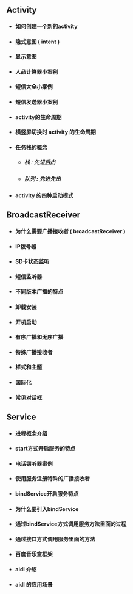 ## Activity

* #### 如何创建一个新的activity
* #### 隐式意图 \( intent \)
* #### 显示意图
* #### 人品计算器小案例
* #### 短信大全小案例
* #### 短信发送器小案例
* #### activity的生命周期
* #### 横竖屏切换时 activity 的生命周期
* #### 任务栈的概念

  * ##### 栈 : 先进后出
  * ##### 队列 : 先进先出
* #### activity 的四种启动模式

## BroadcastReceiver

* #### 为什么需要广播接收者 \( broadcastReceiver \)
* #### IP拨号器
* #### SD卡状态监听
* #### 短信监听器
* #### 不同版本广播的特点
* #### 卸载安装
* #### 开机启动
* #### 有序广播和无序广播
* #### 特殊广播接收者
* #### 样式和主题
* #### 国际化
* #### 常见对话框

## Service

* #### 进程概念介绍
* #### start方式开启服务的特点
* #### 电话窃听器案例
* #### 使用服务注册特殊的广播接收者
* #### bindService开启服务特点
* #### 为什么要引入bindService
* #### 通过bindService方式调用服务方法里面的过程
* #### 通过接口方式调用服务里面的方法
* #### 百度音乐盒框架
* #### aidl 介绍
* #### aidl 的应用场景



